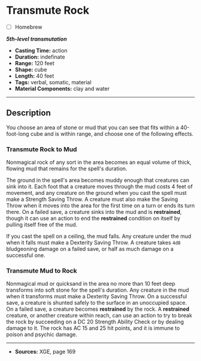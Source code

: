 # Transmute Rock
- [ ] Homebrew

***5th-level transmutation***
- **Casting Time:** action
- **Duration:** indefinate
- **Range:** 120 feet
- **Shape:** cube
- **Length:** 40 feet
- **Tags:** verbal, somatic, material
- **Material Components:** clay and water

---

## Description
You choose an area of stone or mud that you can see that fits within a 40-foot-long cube and is within range, and choose one of the following effects.

### Transmute Rock to Mud
Nonmagical rock of any sort in the area becomes an equal volume of thick, flowing mud that remains for the spell's duration.

The ground in the spell's area becomes muddy enough that creatures can sink into it.
Each foot that a creature moves through the mud costs 4 feet of movement, and any creature on the ground when you cast the spell must make a Strength Saving Throw.
A creature must also make the Saving Throw when it moves into the area for the first time on a turn or ends its turn there.
On a failed save, a creature sinks into the mud and is **restrained**, though it can use an action to end the **restrained** condition on itself by pulling itself free of the mud.

If you cast the spell on a ceiling, the mud falls.
Any creature under the mud when it falls must make a Dexterity Saving Throw.
A creature takes `4d8` bludgeoning damage on a failed save, or half as much damage on a successful one.

### Transmute Mud to Rock
Nonmagical mud or quicksand in the area no more than 10 feet deep transforms into soft stone for the spell's duration.
Any creature in the mud when it transforms must make a Dexterity Saving Throw.
On a successful save, a creature is shunted safely to the surface in an unoccupied space.
On a failed save, a creature becomes **restrained** by the rock.
A **restrained** creature, or another creature within reach, can use an action to try to break the rock by succeeding on a DC 20 Strength Ability Check or by dealing damage to it.
The rock has AC 15 and 25 hit points, and it is immune to poison and psychic damage.

---

- **Sources:** XGE, page 169
